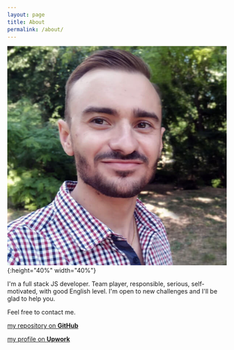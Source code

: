 ```yaml
---
layout: page
title: About
permalink: /about/
---
```


![image-title-here](/assets/img/maxim-danilov.jpg){:height="40%" width="40%"}

I'm a full stack JS developer. Team player, responsible, serious, self-motivated, with good English level. I'm open to new challenges and I'll be glad to help you. 

Feel free to contact me.

[my repository on **GitHub**](https://github.com/maxim-danilov)

[my profile on **Upwork**](https://www.upwork.com/freelancers/~01e44817c800471b90)
